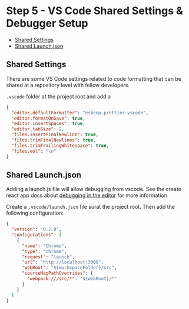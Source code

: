 # Step 5 - VS Code Shared Settings & Debugger Setup <!-- omit in toc -->

- [Shared Settings](#shared-settings)
- [Shared Launch.json](#shared-launchjson)

## Shared Settings

There are some VS Code settings related to code formatting that can be shared at a repository level with fellow developers.

`.vscode` folder at the project root and add a

```json
{
  "editor.defaultFormatter": "esbenp.prettier-vscode",
  "editor.formatOnSave": true,
  "editor.insertSpaces": true,
  "editor.tabSize": 2,
  "files.insertFinalNewline": true,
  "files.trimFinalNewlines": true,
  "files.trimTrailingWhitespace": true,
  "files.eol": "\n"
}
```

## Shared Launch.json

Adding a launch.js file will allow debugging from vscode. See the create react app docs about [debugging in the editor](https://create-react-app.dev/docs/setting-up-your-editor/#debugging-in-the-editor) for more information

Create a `.vscode/launch.json` file surat the project root. Then add the following configuration:

```json
{
  "version": "0.2.0",
  "configurations": [
    {
      "name": "Chrome",
      "type": "chrome",
      "request": "launch",
      "url": "http://localhost:3000",
      "webRoot": "${workspaceFolder}/src",
      "sourceMapPathOverrides": {
        "webpack:///src/*": "${webRoot}/*"
      }
    }
  ]
}
```

